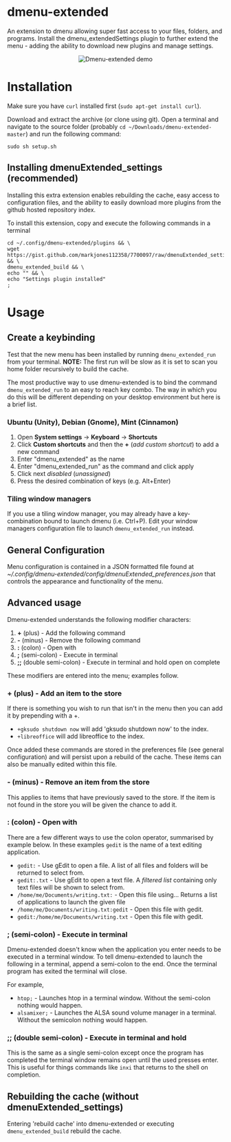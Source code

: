 # dmenu-extended

An extension to dmenu allowing super fast access to your files, folders, and programs. Install the dmenu_extendedSettings plugin to further extend the menu - adding the ability to download new plugins and manage settings.

<p align="center">
  <img src="https://raw.github.com/markjones112358/dmenu-extended/master/demo.gif" alt="Dmenu-extended demo"/>
</p>


# Installation

Make sure you have ``curl`` installed first (``sudo apt-get install curl``).

Download and extract the archive (or clone using git). Open a terminal and navigate to the source folder (probably `cd ~/Downloads/dmenu-extended-master`) and run the  following command:

    sudo sh setup.sh
    

## Installing dmenuExtended_settings (recommended)

Installing this extra extension enables rebuilding the cache, easy access to configuration files, and the ability to easily download more plugins from the github hosted repository index.

To install this extension, copy and execute the following commands in a terminal

    cd ~/.config/dmenu-extended/plugins && \
    wget https://gist.github.com/markjones112358/7700097/raw/dmenuExtended_settings.py && \
    dmenu_extended_build && \
    echo "" && \
    echo "Settings plugin installed"
    ;

# Usage

## Create a keybinding

Test that the new menu has been installed by running `dmenu_extended_run` from your terminal. **NOTE:** The first run will be slow as it is set to scan you home folder recursively to build the cache.

The most productive way to use dmenu-extended is to bind the command `dmenu_extended_run` to an easy to reach key combo. The way in which you do this will be different depending on your desktop environment but here is a brief list.

### Ubuntu (Unity), Debian (Gnome), Mint (Cinnamon)
1. Open **System settings** -> **Keyboard** -> **Shortcuts**
2. Click **Custom shortcuts** and then the **+** (*add custom shortcut*) to add a new command
3. Enter "dmenu_extended" as the name
4. Enter "dmenu_extended_run" as the command and click apply
5. Click next *disabled* (*unassigned*)
6. Press the desired combination of keys (e.g. Alt+Enter)

### Tiling window managers
If you use a tiling window manager, you may already have a key-combination bound to launch dmenu (i.e. Ctrl+P). Edit your window managers configuration file to launch `dmenu_extended_run` instead.

## General Configuration

Menu configuration is contained in a JSON formatted file found at *~/.config/dmenu-extended/config/dmenuExtended_preferences.json* that controls the appearance and functionality of the menu.

## Advanced usage
Dmenu-extended understands the following modifier characters:

1. **+** (plus) - Add the following command
2. **-** (minus) - Remove the following command
3. **:** (colon) - Open with
4. **;** (semi-colon) - Execute in terminal
5. **;;** (double semi-colon) - Execute in terminal and hold open on complete

These modifiers are entered into the menu; examples follow.

### **+** (plus) - Add an item to the store
If there is something you wish to run that isn't in the menu then you can add it by prepending with a +.

* `+gksudo shutdown now` will add 'gksudo shutdown now' to the index.
* `+libreoffice` will add libreoffice to the index.

Once added these commands are stored in the preferences file (see general configuration) and will persist upon a rebuild of the cache. These items can also be manually edited within this file.

### **-** (minus) - Remove an item from the store
This applies to items that have previously saved to the store. If the item is not found in the store you will be given the chance to add it.

### **:** (colon) - Open with
There are a few different ways to use the colon operator, summarised by example below. In these examples `gedit` is the name of a text editing application.

* `gedit:` - Use gEdit to open a file. A list of all files and folders will be returned to select from.
* `gedit:.txt` - Use gEdit to open a text file. A *filtered list* containing only text files will be shown to select from.
* `/home/me/Documents/writing.txt:` - Open this file using... Returns a list of applications to launch the given file
* `/home/me/Documents/writing.txt:gedit` - Open this file with gedit.
* `gedit:/home/me/Documents/writing.txt` - Open this file with gedit.

### **;** (semi-colon) - Execute in terminal
Dmenu-extended doesn't know when the application you enter needs to be executed in a terminal window. To tell dmenu-extended to launch the following in a terminal, append a semi-colon to the end. Once the terminal program has exited the terminal will close.

For example,

* `htop;` - Launches htop in a terminal window. Without the semi-colon nothing would happen.
* `alsamixer;` - Launches the ALSA sound volume manager in a terminal. Without the semicolon nothing would happen.

### **;;** (double semi-colon) - Execute in terminal and hold
This is the same as a single semi-colon except once the program has completed the terminal window remains open until the used presses enter. This is useful for things commands like `inxi` that returns to the shell on completion.


## Rebuilding the cache (without dmenuExtended_settings)
Entering 'rebuild cache' into dmenu-extended or executing `dmenu_extended_build` rebuild the cache.
